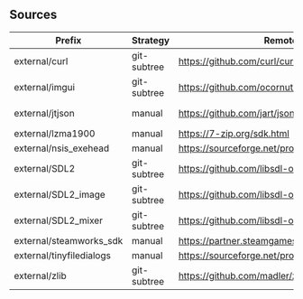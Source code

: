 ## Sources
Prefix | Strategy | Remote | Revision
------ | -------- | ------ | --------
external/curl | git-subtree | https://github.com/curl/curl | curl-8_8_0
external/imgui | git-subtree | https://github.com/ocornut/imgui | v1.87
external/jtjson | manual | https://github.com/jart/json.cpp | 93d4d76181 (modified)
external/lzma1900 | manual | https://7-zip.org/sdk.html | 19.00
external/nsis_exehead | manual | https://sourceforge.net/projects/nsis/ | v2.25
external/SDL2 | git-subtree | https://github.com/libsdl-org/SDL | release-2.0.22
external/SDL2_image | git-subtree | https://github.com/libsdl-org/SDL_image | release-2.0.5
external/SDL2_mixer | git-subtree | https://github.com/libsdl-org/SDL_mixer | release-2.0.4
external/steamworks_sdk | manual | https://partner.steamgames.com/downloads/list | 1.57
external/tinyfiledialogs | manual | https://sourceforge.net/projects/tinyfiledialogs/ | 1a5ded5653
external/zlib | git-subtree | https://github.com/madler/zlib | v1.3.1

